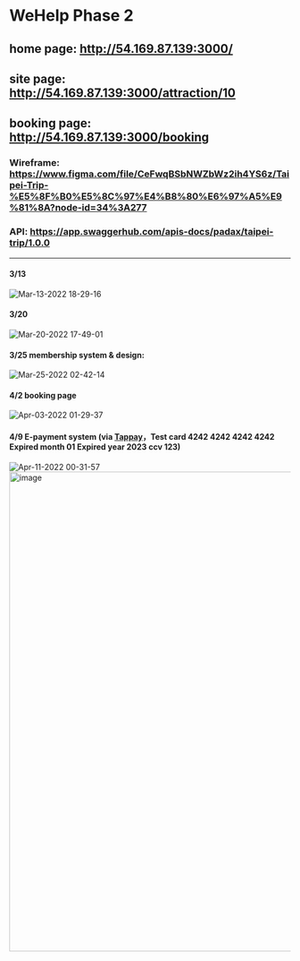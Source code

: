 # WeHelp Phase 2

## home page: http://54.169.87.139:3000/ <br/>
## site page: http://54.169.87.139:3000/attraction/10 <br/>
## booking page: http://54.169.87.139:3000/booking

### Wireframe: https://www.figma.com/file/CeFwqBSbNWZbWz2ih4YS6z/Taipei-Trip-%E5%8F%B0%E5%8C%97%E4%B8%80%E6%97%A5%E9%81%8A?node-id=34%3A277

### API: https://app.swaggerhub.com/apis-docs/padax/taipei-trip/1.0.0
------------------
#### 3/13
![Mar-13-2022 18-29-16](https://user-images.githubusercontent.com/90204593/158055417-a60b63b1-19a9-45bf-8ba2-b5fff6ecc812.gif)<br/>
#### 3/20
![Mar-20-2022 17-49-01](https://user-images.githubusercontent.com/90204593/159156869-d7c7a270-80a4-431c-976e-dca00cfd65be.gif)<br/>
#### 3/25 membership system & design:<br/>
![Mar-25-2022 02-42-14](https://user-images.githubusercontent.com/90204593/159988009-fef3ba91-fce1-4fc3-b08a-4fcef55eb54e.gif)<br/>
#### 4/2 booking page
![Apr-03-2022 01-29-37](https://user-images.githubusercontent.com/90204593/161394451-f9c81de2-9e2b-41f9-84e7-ca4df1bbec6e.gif)<br/>
#### 4/9 E-payment system (via [Tappay](https://www.tappaysdk.com/)，Test card 4242 4242 4242 4242 Expired month 01 Expired year 2023 ccv 123)
![Apr-11-2022 00-31-57](https://user-images.githubusercontent.com/90204593/162629776-54d4c8b7-c20c-42d5-a283-ba9f7d0c1b38.gif)
<img width="857" alt="image" src="https://user-images.githubusercontent.com/90204593/163326476-4a94ce74-dd3f-4c40-a1e8-3a7bf57b4db8.png">

